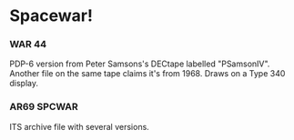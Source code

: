# Spacewar!

### WAR 44

PDP-6 version from Peter Samsons's DECtape labelled "PSamsonIV".
Another file on the same tape claims it's from 1968.  Draws on a Type
340 display.

### AR69 SPCWAR

ITS archive file with several versions.
